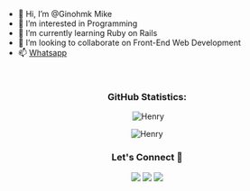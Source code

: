 - 👋 Hi, I’m @Ginohmk Mike
- 👀 I’m interested in Programming
- 🌱 I’m currently learning Ruby on Rails
- 💞️ I’m looking to collaborate on Front-End Web Development 
- 📫 [Whatsapp](https://wa.me/+2348130262441)



<br>

<h3 align="center">GitHub Statistics:</h3>

<p align="center">&nbsp;<img src="https://github-readme-stats.vercel.app/api?username=ginohmk&show_icons=true&locale=en" alt="Henry" /></p>

<p align="center"><img src="https://github-readme-streak-stats.herokuapp.com/?user=ginohmk&theme=radical" alt="Henry" /></p>

<h3 align="center">Let's Connect 🤝</h3>
<div align="center">
<a target="_blank"
href="https://www.linkedin.com/in/kanu-mike-497119211/"><img
src="https://img.shields.io/badge/-LinkedIn-0077b5?style=for-the-badge&logo=LinkedIn&logoColor=white"></img></a> 
<a target="_blank"
href="mailto:michotall95@gmail.com"><img
src="https://img.shields.io/badge/-Gmail-D14836?style=for-the-badge&logo=Gmail&logoColor=white"></img></a>
<a target="_blank"
href="https://www.twitter.com/michotall95"><img
src="https://img.shields.io/badge/-Twitter-1DA1F2?style=for-the-badge&logo=Twitter&logoColor=white"></img></a>
<div/>
<!---
Ginohmk/Ginohmk is a ✨ special ✨ repository because its `README.md` (this file) appears on your GitHub profile.
You can click the Preview link to take a look at your changes.
--->
